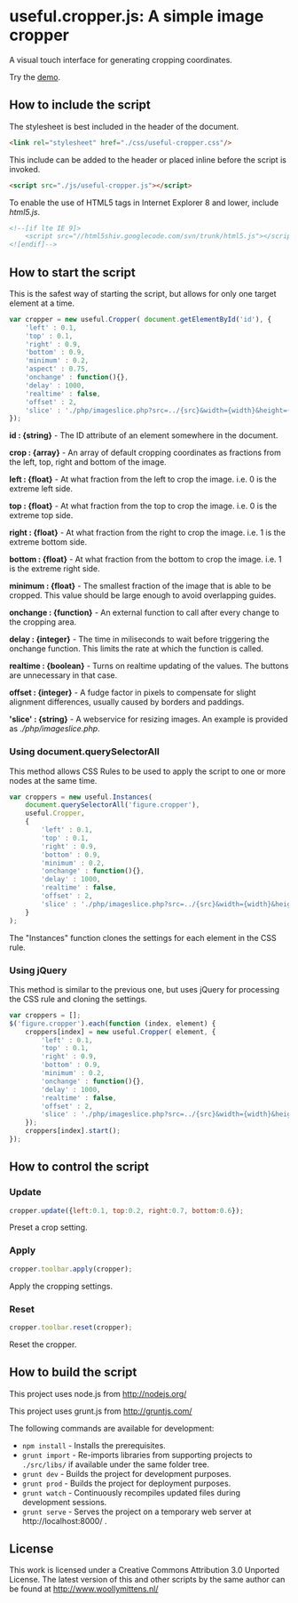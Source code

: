 # useful.cropper.js: A simple image cropper

A visual touch interface for generating cropping coordinates.

Try the <a href="http://www.woollymittens.nl/useful/default.php?url=useful-cropper">demo</a>.

## How to include the script

The stylesheet is best included in the header of the document.

```html
<link rel="stylesheet" href="./css/useful-cropper.css"/>
```

This include can be added to the header or placed inline before the script is invoked.

```html
<script src="./js/useful-cropper.js"></script>
```

To enable the use of HTML5 tags in Internet Explorer 8 and lower, include *html5.js*.

```html
<!--[if lte IE 9]>
	<script src="//html5shiv.googlecode.com/svn/trunk/html5.js"></script>
<![endif]-->
```

## How to start the script

This is the safest way of starting the script, but allows for only one target element at a time.

```javascript
var cropper = new useful.Cropper( document.getElementById('id'), {
	'left' : 0.1,
	'top' : 0.1,
	'right' : 0.9,
	'bottom' : 0.9,
	'minimum' : 0.2,
	'aspect' : 0.75,
	'onchange' : function(){},
	'delay' : 1000,
	'realtime' : false,
	'offset' : 2,
	'slice' : './php/imageslice.php?src=../{src}&width={width}&height={height}&left={left}&top={top}&right={right}&bottom={bottom}'
});
```

**id : {string}** - The ID attribute of an element somewhere in the document.

**crop : {array}** - An array of default cropping coordinates as fractions from the left, top, right and bottom of the image.

**left : {float}** - At what fraction from the left to crop the image. i.e. 0 is the extreme left side.

**top : {float}** - At what fraction from the top to crop the image. i.e. 0 is the extreme top side.

**right : {float}** - At what fraction from the right to crop the image. i.e. 1 is the extreme bottom side.

**bottom : {float}** - At what fraction from the bottom to crop the image. i.e. 1 is the extreme right side.

**minimum : {float}** - The smallest fraction of the image that is able to be cropped. This value should be large enough to avoid overlapping guides.

**onchange : {function}** - An external function to call after every change to the cropping area.

**delay : {integer}** - The time in miliseconds to wait before triggering the onchange function. This limits the rate at which the function is called.

**realtime : {boolean}** - Turns on realtime updating of the values. The buttons are unnecessary in that case.

**offset : {integer}** - A fudge factor in pixels to compensate for slight alignment differences, usually caused by borders and paddings.

**'slice' : {string}** - A webservice for resizing images. An example is provided as *./php/imageslice.php*.

### Using document.querySelectorAll

This method allows CSS Rules to be used to apply the script to one or more nodes at the same time.

```javascript
var croppers = new useful.Instances(
	document.querySelectorAll('figure.cropper'),
	useful.Cropper,
	{
		'left' : 0.1,
		'top' : 0.1,
		'right' : 0.9,
		'bottom' : 0.9,
		'minimum' : 0.2,
		'onchange' : function(){},
		'delay' : 1000,
		'realtime' : false,
		'offset' : 2,
		'slice' : './php/imageslice.php?src=../{src}&width={width}&height={height}&left={left}&top={top}&right={right}&bottom={bottom}'
	}
);
```

The "Instances" function clones the settings for each element in the CSS rule.

### Using jQuery

This method is similar to the previous one, but uses jQuery for processing the CSS rule and cloning the settings.

```javascript
var croppers = [];
$('figure.cropper').each(function (index, element) {
	croppers[index] = new useful.Cropper( element, {
		'left' : 0.1,
		'top' : 0.1,
		'right' : 0.9,
		'bottom' : 0.9,
		'minimum' : 0.2,
		'onchange' : function(){},
		'delay' : 1000,
		'realtime' : false,
		'offset' : 2,
		'slice' : './php/imageslice.php?src=../{src}&width={width}&height={height}&left={left}&top={top}&right={right}&bottom={bottom}'
	});
	croppers[index].start();
});
```

## How to control the script

### Update

```javascript
cropper.update({left:0.1, top:0.2, right:0.7, bottom:0.6});
```

Preset a crop setting.

### Apply

```javascript
cropper.toolbar.apply(cropper);
```

Apply the cropping settings.

### Reset

```javascript
cropper.toolbar.reset(cropper);
```

Reset the cropper.

## How to build the script

This project uses node.js from http://nodejs.org/

This project uses grunt.js from http://gruntjs.com/

The following commands are available for development:
+ `npm install` - Installs the prerequisites.
+ `grunt import` - Re-imports libraries from supporting projects to `./src/libs/` if available under the same folder tree.
+ `grunt dev` - Builds the project for development purposes.
+ `grunt prod` - Builds the project for deployment purposes.
+ `grunt watch` - Continuously recompiles updated files during development sessions.
+ `grunt serve` - Serves the project on a temporary web server at http://localhost:8000/ .

## License

This work is licensed under a Creative Commons Attribution 3.0 Unported License. The latest version of this and other scripts by the same author can be found at http://www.woollymittens.nl/
